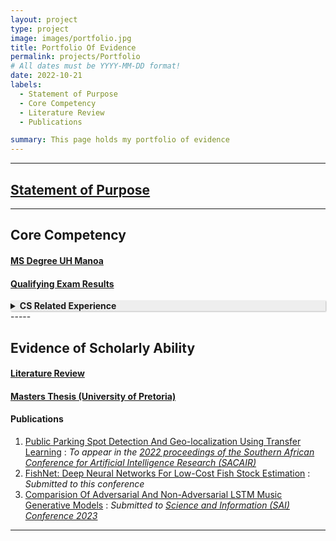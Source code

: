 ```yaml
---
layout: project
type: project
image: images/portfolio.jpg
title: Portfolio Of Evidence
permalink: projects/Portfolio
# All dates must be YYYY-MM-DD format!
date: 2022-10-21
labels:
  - Statement of Purpose
  - Core Competency
  - Literature Review
  - Publications

summary: This page holds my portfolio of evidence
---
```


-----
## <a href='../pdfs/Statement_of_Purpose.pdf'>Statement of Purpose</a>
-----

## Core Competency

#### <a href="../pdfs/MSc_Computer_Science.pdf">MS Degree UH Manoa</a>

#### <a href="../pdfs/ICS_PhD_Qualifier_result_for_Moseli.pdf">Qualifying Exam Results</a>

<details>
<summary style = "cursor:pointer;box-shadow: 1px 1px 2px #bbbbbb;border: none;background-color: #eeeeee">
    <b>CS Related Experience </b><i class="fa-solid fa-sort-down"></i>
  </summary>
<p>
  <li>Data science lead - The Shard(PTY): Summer 2022</li>
  <li>Summer eserch fellow - Hawaii Institute of Data Science: summer summer 2020</li>
  <li>Data science lead - Nitrogen fund manager: 2017-2019</li>
  <li>Junior Data scientist - Vodafone South Africa: 2015-2017</li>
</p>
</details>
-----

## Evidence of Scholarly Ability

#### <a href = '../pdfs/Deep_Active_Learning_In_The_Presence_Of_Label_Noise_LNCS.pdf'>Literature Review</a>

#### <a href = '../pdfs/Mini_Dissertation_Moseli_Motsoehli.pdf'>Masters Thesis (University of Pretoria)</a>

#### Publications

<ol>
    <li><a href = "https://arxiv.org/abs/2209.00213">Public Parking Spot Detection And Geo-localization Using Transfer Learning</a> : <i>To appear in the <a href='https://2022.sacair.org.za/?_ga=2.201804692.42026433.1666358114-1405977019.1660414057'>2022 proceedings of the Southern African Conference for Artificial Intelligence Research (SACAIR)</a></i></li>
    <li><a href="../pdfs/FishNet__Deep_Neural_Networks_For_Low_Cost_Fish_Stock_Estimation.pdf">FishNet: Deep Neural Networks For Low-Cost Fish Stock Estimation</a> : <i>Submitted to this conference</i></li>
    <li><a href="../pdfs/Comparision_Of_Adversarial_And_Non_Adversarial_LSTM_Music_Generative_Models_SAI.pdf">Comparision Of Adversarial And Non-Adversarial LSTM Music Generative Models</a> : <i>Submitted to <a href='https://saiconference.com/Computing'>Science and Information (SAI) Conference 2023</a></i></li>
</ol>

-----
